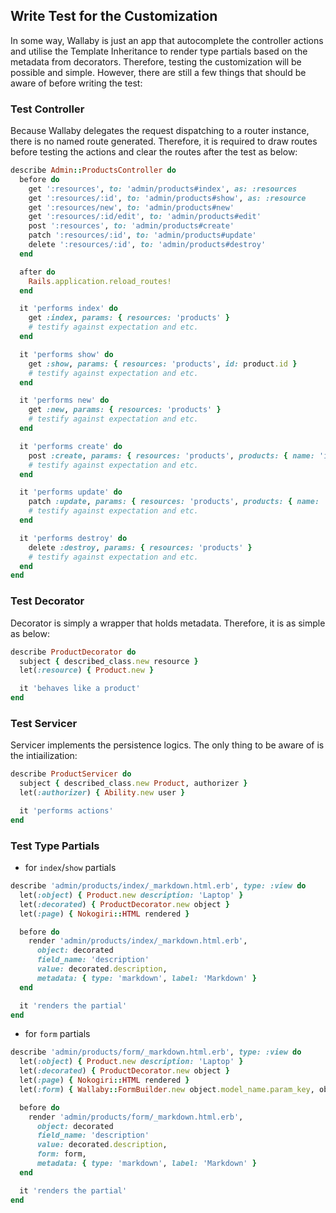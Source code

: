 ## Write Test for the Customization

In some way, Wallaby is just an app that autocomplete the controller actions and utilise the Template Inheritance to render type partials based on the metadata from decorators. Therefore, testing the customization will be possible and simple. However, there are still a few things that should be aware of before writing the test:

### Test Controller

Because Wallaby delegates the request dispatching to a router instance, there is no named route generated. Therefore, it is required to draw routes before testing the actions and clear the routes after the test as below:

```ruby
describe Admin::ProductsController do
  before do
    get ':resources', to: 'admin/products#index', as: :resources
    get ':resources/:id', to: 'admin/products#show', as: :resource
    get ':resources/new', to: 'admin/products#new'
    get ':resources/:id/edit', to: 'admin/products#edit'
    post ':resources', to: 'admin/products#create'
    patch ':resources/:id', to: 'admin/products#update'
    delete ':resources/:id', to: 'admin/products#destroy'
  end

  after do
    Rails.application.reload_routes!
  end

  it 'performs index' do
    get :index, params: { resources: 'products' }
    # testify against expectation and etc.
  end

  it 'performs show' do
    get :show, params: { resources: 'products', id: product.id }
    # testify against expectation and etc.
  end

  it 'performs new' do
    get :new, params: { resources: 'products' }
    # testify against expectation and etc.
  end

  it 'performs create' do
    post :create, params: { resources: 'products', products: { name: 'iPhone' } }
    # testify against expectation and etc.
  end

  it 'performs update' do
    patch :update, params: { resources: 'products', products: { name: 'iPhone' } }
    # testify against expectation and etc.
  end

  it 'performs destroy' do
    delete :destroy, params: { resources: 'products' }
    # testify against expectation and etc.
  end
end
```

### Test Decorator

Decorator is simply a wrapper that holds metadata. Therefore, it is as simple as below:

```ruby
describe ProductDecorator do
  subject { described_class.new resource }
  let(:resource) { Product.new }

  it 'behaves like a product'
end
```

### Test Servicer

Servicer implements the persistence logics. The only thing to be aware of is the intiailization:

```ruby
describe ProductServicer do
  subject { described_class.new Product, authorizer }
  let(:authorizer) { Ability.new user }

  it 'performs actions'
end
```

### Test Type Partials

- for `index`/`show` partials

```ruby
describe 'admin/products/index/_markdown.html.erb', type: :view do
  let(:object) { Product.new description: 'Laptop' }
  let(:decorated) { ProductDecorator.new object }
  let(:page) { Nokogiri::HTML rendered }

  before do
    render 'admin/products/index/_markdown.html.erb',
      object: decorated
      field_name: 'description'
      value: decorated.description,
      metadata: { type: 'markdown', label: 'Markdown' }
  end

  it 'renders the partial'
end
```

- for `form` partials

```ruby
describe 'admin/products/form/_markdown.html.erb', type: :view do
  let(:object) { Product.new description: 'Laptop' }
  let(:decorated) { ProductDecorator.new object }
  let(:page) { Nokogiri::HTML rendered }
  let(:form) { Wallaby::FormBuilder.new object.model_name.param_key, object, view, {} }

  before do
    render 'admin/products/form/_markdown.html.erb',
      object: decorated
      field_name: 'description'
      value: decorated.description,
      form: form,
      metadata: { type: 'markdown', label: 'Markdown' }
  end

  it 'renders the partial'
end
```
